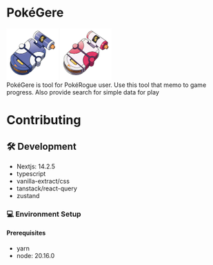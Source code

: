 # PokéGere

<img src="public/img-pokegere-m.webp" width="120" height="120"/>
<img src="public/img-pokegere-w.webp" width="120" height="120"/>
<br />
PokéGere is tool for PokéRogue user. Use this tool that memo to game progress. Also provide search for simple data for play

<br />

# Contributing

## 🛠️ Development

- Nextjs: 14.2.5
- typescript
- vanilla-extract/css
- tanstack/react-query
- zustand

### 💻 Environment Setup

#### Prerequisites

- yarn
- node: 20.16.0
